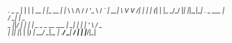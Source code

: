 .                     _           _
                     | |         | |
            __      _| |__   __ _| |_
            \ \ /\ / / '_ \ / _` | __|
             \ V  V /| | | | (_| | |_
              \_/\_/ |_| |_|\__,_|\__|
.                     _ ___
                     | / __|
                     | \__ \
               _     |_|___/
              | |
              | |_ _   _ _ __   ___
              | __| | | | '_ \ / _ \
              | |_| |_| | |_) |  __/
               \__|\__, | .__/ \___|
                    __/ | |
                   |___/|_|
